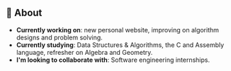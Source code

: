 <!--
  ✨ Aspen's GitHub README ✨
-->
## 🎨 About
- __Currently working on__: new personal website, improving on algorithm designs and problem solving.
- __Currently studying__: Data Structures & Algorithms, the C and Assembly language, refresher on Algebra and Geometry.
- __I'm looking to collaborate with__: Software engineering internships.

<!--
---
## 💬 Socials
- __Find me on__: 
<table>
  <tr>
    <td><a href="https://leetcode.com/teenyPaws">Leetcode</a></td>
    <td><a href="https://stackoverflow.com/users/18593623/aspen">Stack Overflow</a></td>
    <td> <a href="https://gitlab.com/teenyPaws">GitLab</a></td>
    <td><a href="https://codepen.io/teenypaws">CodePen</a></td>
  </tr>
</table>
-->
